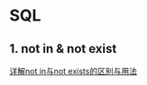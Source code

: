 # SQL
## 1. not in & not exist
[详解not in与not exists的区别与用法](http://blog.sina.com.cn/s/blog_7ff05a2c0100tref.html)
